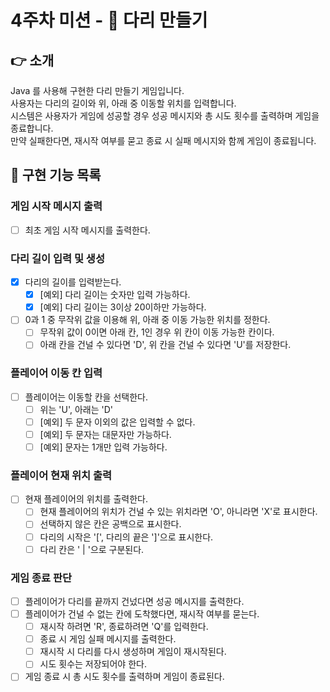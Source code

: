 # 4주차 미션 - 🌉 다리 만들기

## 👉 소개

Java 를 사용해 구현한 다리 만들기 게임입니다.\
사용자는 다리의 길이와 위, 아래 중 이동할 위치를 입력합니다.\
시스템은 사용자가 게임에 성공할 경우 성공 메시지와 총 시도 횟수를 출력하며 게임을 종료합니다.\
만약 실패한다면, 재시작 여부를 묻고 종료 시 실패 메시지와 함께 게임이 종료됩니다.

## 🚀 구현 기능 목록

### 게임 시작 메시지 출력

- [ ] 최초 게임 시작 메시지를 출력한다.

### 다리 길이 입력 및 생성

- [x] 다리의 길이를 입력받는다.
    - [x] [예외] 다리 길이는 숫자만 입력 가능하다.
    - [x] [예외] 다리 길이는 3이상 20이하만 가능하다.
- [ ] 0과 1 중 무작위 값을 이용해 위, 아래 중 이동 가능한 위치를 정한다.
    - [ ] 무작위 값이 0이면 아래 칸, 1인 경우 위 칸이 이동 가능한 칸이다.
    - [ ] 아래 칸을 건널 수 있다면 'D', 위 칸을 건널 수 있다면 'U'를 저장한다.

### 플레이어 이동 칸 입력

- [ ] 플레이어는 이동할 칸을 선택한다.
    - [ ] 위는 'U', 아래는 'D'
    - [ ] [예외] 두 문자 이외의 값은 입력할 수 없다.
    - [ ] [예외] 두 문자는 대문자만 가능하다.
    - [ ] [예외] 문자는 1개만 입력 가능하다.

### 플레이어 현재 위치 출력

- [ ] 현재 플레이어의 위치를 출력한다.
    - [ ] 현재 플레이어의 위치가 건널 수 있는 위치라면 'O', 아니라면 'X'로 표시한다.
    - [ ] 선택하지 않은 칸은 공백으로 표시한다.
    - [ ] 다리의 시작은 '[', 다리의 끝은 ']'으로 표시한다.
    - [ ] 다리 칸은 ' | '으로 구분된다.

### 게임 종료 판단

- [ ] 플레이어가 다리를 끝까지 건넜다면 성공 메시지를 출력한다.
- [ ] 플레이어가 건널 수 없는 칸에 도착했다면, 재시작 여부를 묻는다.
    - [ ] 재시작 하려면 'R', 종료하려면 'Q'를 입력한다.
    - [ ] 종료 시 게임 실패 메시지를 출력한다.
    - [ ] 재시작 시 다리를 다시 생성하며 게임이 재시작된다.
    - [ ] 시도 횟수는 저장되어야 한다.
- [ ] 게임 종료 시 총 시도 횟수를 출력하며 게임이 종료된다.